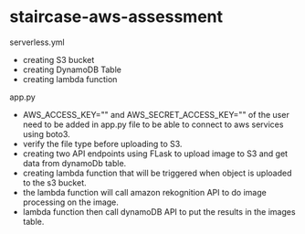 # staircase-aws-assessment

serverless.yml
  - creating S3 bucket
  - creating DynamoDB Table
  - creating lambda function

app.py
  - AWS_ACCESS_KEY="" and AWS_SECRET_ACCESS_KEY="" of the user need to be added in app.py file to be able to connect to aws services using boto3.
  - verify the file type before uploading to S3.
  - creating two API endpoints using FLask to upload image to S3 and get data from dynamoDb table.
  - creating lambda function that will be triggered when object is uploaded to the s3 bucket.
  - the lambda function will call amazon rekognition API to do image processing on the image.
  - lambda function then call dynamoDB API to put the results in the images table.
  
  
